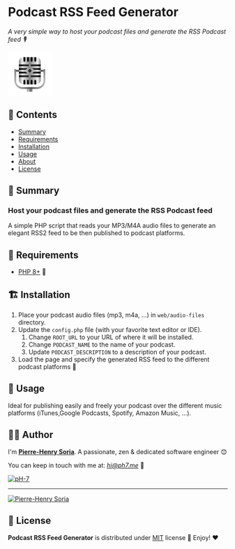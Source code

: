 # Podcast RSS Feed Generator

*A very simple way to host your podcast files and generate the RSS Podcast feed 🎙*

![Simple Podcast Generator](podcast-feed-generator.png)

## :book: Contents

- [Summary](#mag_right-summary)
- [Requirements](#hammer-requirements)
- [Installation](#building_construction-installation)
- [Usage](#thought_balloon-usage)
- [About](#cook-author)
- [License](#page_with_curl-license)

## :mag_right: Summary

### Host your podcast files and generate the RSS Podcast feed

A simple PHP script that reads your MP3/M4A audio files to generate an elegant RSS2 feed to be then published to podcast
platforms.

## :hammer: Requirements

* [PHP 8+](https://www.php.net/releases/8.0/en.php) 🐘

## :building_construction: Installation

1. Place your podcast audio files (mp3, m4a, ...) in `web/audio-files` directory.
2. Update the `config.php` file (with your favorite text editor or IDE).
   1. Change `ROOT_URL` to your URL of where it will be installed.
   2. Change `PODCAST_NAME` to the name of your podcast.
   3. Update `PODCAST_DESCRIPTION` to a description of your podcast.
3. Load the page and specify the generated RSS feed to the different podcast platforms 🚀

## :thought_balloon: Usage

Ideal for publishing easily and freely your podcast over the different music platforms (iTunes,Google Podcasts, Spotify, Amazon Music, ...).

## :cook: Author

I'm **[Pierre-Henry Soria](https://ph7.me)**. A passionate, zen &amp; dedicated software engineer 😊

You can keep in touch with me at: *hi@ph7.me* 📮

[![pH-7][github-image]](https://github.com/pH-7)

---

[![Pierre-Henry Soria](https://www.gravatar.com/avatar/a210fe61253c43c869d71eaed0e90149?s=200&r=g&d=mp)](https://ph7.me "Pierre-Henry Soria")

## :page_with_curl: License

**Podcast RSS Feed Generator** is distributed under [MIT](https://opensource.org/licenses/MIT) license 🚀 Enjoy! ❤️

<!-- GitHub's Markdown reference links -->

[github-image]: https://img.shields.io/badge/GitHub-100000?style=for-the-badge&logo=github&logoColor=white

<!-- Was generated by README Generator CLI on 2021-12-24 https://github.com/pH-7/github-readme-generator-cli -->

